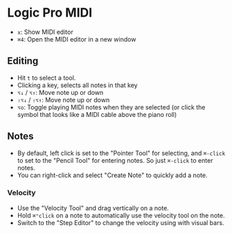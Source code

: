 # Logic Pro MIDI

- `x`: Show MIDI editor
- `⌘4`: Open the MIDI editor in a new window

## Editing

- Hit `t` to select a tool.
- Clicking a key, selects all notes in that key
- `⌥↓` / `⌥↑`: Move note up or down
- `⇧⌥↓` / `⇧⌥↑`: Move note up or down
- `⌥o`: Toggle playing MIDI notes when they are selected (or click the symbol that looks like a MIDI cable above the piano roll)

## Notes

- By default, left click is set to the "Pointer Tool" for selecting, and `⌘-click` to set to the "Pencil Tool" for entering notes. So just `⌘-click` to enter notes.
- You can right-click and select "Create Note" to quickly add a note.

### Velocity

- Use the "Velocity Tool" and drag vertically on a note.
- Hold `⌘⌃click` on a note to automatically use the velocity tool on the note.
- Switch to the "Step Editor" to change the velocity using with visual bars.
